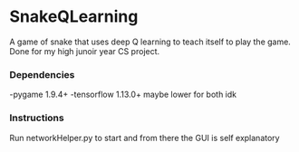 # SnakeQLearning
A game of snake that uses deep Q learning to teach itself to play the game. Done for my high junoir year CS project.

### Dependencies
-pygame 1.9.4+ 
-tensorflow 1.13.0+
maybe lower for both idk

### Instructions
Run networkHelper.py to start and from there the GUI is self explanatory
